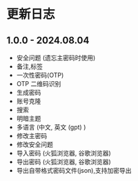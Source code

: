 # 更新日志

## 1.0.0 - 2024.08.04
- 安全问题 (遗忘主密码时使用)
- 备注,标签
- 一次性密码(OTP)
- OTP 二维码识别
- 生成密码
- 账号克隆
- 搜索
- 明暗主题
- 多语言 (中文, 英文 (gpt) )
- 修改主密码
- 修改安全问题
- 导入密码 (火狐浏览器, 谷歌浏览器)
- 导出密码 (火狐浏览器, 谷歌浏览器)
- 导出自带格式密码文件(json),支持加密导出